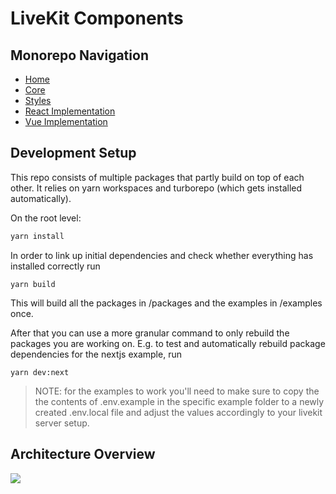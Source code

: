 # LiveKit Components

## Monorepo Navigation
* [Home](/README.md)
* [Core](/packages/core/README.md)
* [Styles](/packages/styles/README.md)
* [React Implementation](/packages/react/README.md)
* [Vue Implementation](/packages/vue/README.md)

## Development Setup

This repo consists of multiple packages that partly build on top of each other.
It relies on yarn workspaces and turborepo (which gets installed automatically).

On the root level:

```bash
yarn install
```

In order to link up initial dependencies and check whether everything has installed correctly run

```
yarn build
```

This will build all the packages in /packages and the examples in /examples once.

After that you can use a more granular command to only rebuild the packages you are working on.
E.g. to test and automatically rebuild package dependencies for the nextjs example, run

```
yarn dev:next
```

> NOTE: for the examples to work you'll need to make sure to copy the the contents of .env.example in the specific example folder to a newly created .env.local file and adjust the values accordingly to your livekit server setup.


## Architecture Overview

[![](https://mermaid.ink/img/pako:eNptUz2P2zAM_SuC5rgHdPTQ5XoHdOjUToUXRaITNRJpSLLvgkP--9FSbMuHaDBo8pF8_PqQmgzIVsakEvy06hSUb6bvHQp-mgK0_PUDIWCKT7OimAIonXa2rCnGOIFLe8-iupvNpRXOTnCx6Uk7y4CGdc3_eLenq4O4d8-qYraYIKByohW_ULvRgGGdSGcbmdZA0SYK14KF9xX7sogGBkADqO0Sseei4Y3ChZO-LrKIA2jbWy2sH8CBR26RJbz7lC9SAuGgT4J6sXVnfn-DwthT8FHANBchjioyVUcnqzcYV0OCjhHCpI5coziTMxZPIk_k270MNDlVlTTY0zln3chvQZ-Z5ughM9oFfxTuaw9E0_wonq04jtaZKAgfgtZJjRGyPPPuA_ltfTKumkIdcJk211lH_tjqqLdm3brye-uw9l-XovJ-1Jn9jOq1-hJw5VzTMZcKm8XNOD95kB6CV9bwSWXHTqYzeOhky6KBXo0udbLDG0PVmOjPFbVsUxjhIMfBbEe4KMHM6_y7XGk-1oMcFP4jYkivXITbJ88xPgo?type=png)](https://mermaid-js.github.io/mermaid-live-editor/edit#pako:eNptUz2P2zAM_SuC5rgHdPTQ5XoHdOjUToUXRaITNRJpSLLvgkP--9FSbMuHaDBo8pF8_PqQmgzIVsakEvy06hSUb6bvHQp-mgK0_PUDIWCKT7OimAIonXa2rCnGOIFLe8-iupvNpRXOTnCx6Uk7y4CGdc3_eLenq4O4d8-qYraYIKByohW_ULvRgGGdSGcbmdZA0SYK14KF9xX7sogGBkADqO0Sseei4Y3ChZO-LrKIA2jbWy2sH8CBR26RJbz7lC9SAuGgT4J6sXVnfn-DwthT8FHANBchjioyVUcnqzcYV0OCjhHCpI5coziTMxZPIk_k270MNDlVlTTY0zln3chvQZ-Z5ughM9oFfxTuaw9E0_wonq04jtaZKAgfgtZJjRGyPPPuA_ltfTKumkIdcJk211lH_tjqqLdm3brye-uw9l-XovJ-1Jn9jOq1-hJw5VzTMZcKm8XNOD95kB6CV9bwSWXHTqYzeOhky6KBXo0udbLDG0PVmOjPFbVsUxjhIMfBbEe4KMHM6_y7XGk-1oMcFP4jYkivXITbJ88xPgo)